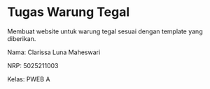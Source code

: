 # Tugas Warung Tegal
Membuat website untuk warung tegal sesuai dengan template yang diberikan.

Nama:  Clarissa Luna Maheswari

NRP: 5025211003

Kelas: PWEB A

